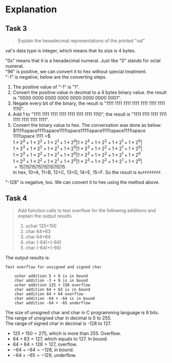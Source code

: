 # Explanation

## Task 3

> Explain the hexadecimal representations of the printed "val"    

val's data type is integer, which means that its size is $4$ bytes.

"0x" means that it is a hexadecimal numeral. Just like "0" stands for octal numeral.       
"96" is positive, we can convert it to hex without special treatment.     
"-1" is negative, below are the converting steps.     

1. The positive value of "-1" is "1".
2. Convert the positive value in decimal to a 4 bytes binary value. the result is "0000 0000 0000 0000 0000 0000 0000 0001".
3. Negate every bit of the binary, the result is "1111 1111 1111 1111 1111 1111 1111 1110".
4. Add 1 to "1111 1111 1111 1111 1111 1111 1111 1110", the result is "1111 1111 1111 1111 1111 1111 1111 1111".
5. Convert the binary value to hex. The conversation was done as below:     
   $1111\space1111\space1111\space1111\space1111\space1111\space 1111\space 1111 =$      
   $1×2^3+1×2^2+1×2^1+1×2^0 | 1×2^3+1×2^2+1×2^1+1×2^0|$     
   $1×2^3+1×2^2+1×2^1+1×2^0|1×2^3+1×2^2+1×2^1+1×2^0|$     
   $1×2^3+1×2^2+1×2^1+1×2^0|1×2^3+1×2^2+1×2^1+1×2^0$     
   $1×2^3+1×2^2+1×2^1+1×2^0|1×2^3+1×2^2+1×2^1+1×2^0|$     
   $=15|15|15|15|15|15|15|15$         
   In hex, 10=A, 11=B,  12=C, 13=D, 14=E, 15=F. So the result is $\texttt{0xFFFFFFFF}$.

"-128" is negative, too. We can convert it to hex using the method above.

## Task 4

> Add function calls to test overflow for the following additions and explain the output results.
> 1)  uchar 125+150
> 2)  char 64+63
> 3)  char 64+64
> 4)  char (-64)+(-64)
> 5)  char (-64)+(-65)

The output results is:    

```
Test overflow for unsigned and signed char

    uchar addition 5 + 6 is in bound
    char addition -3 + 9 is in bound
    uchar addition 125 + 150 overflow
    char addition 64 + 63 is in bound
    char addition 64 + 64 overflow
    char addition -64 + -64 is in bound
    char addition -64 + -65 underflow
```

The size of unsigned char and char in C programming language is 8 bits.       
The range of unsigned char in decimal is 0 to 255.       
The range of signed char in decimal is -128 to 127.       

- $125 + 150 = 275$, which is more than $255$. Overflow.
- $64 + 63=127$, which equals to $127$. In bound.     
- $64+64=128 > 127$, overflow.
- $-64 + -64=-128$, in bound.
- $-64+-65=-129$, underflow.     
